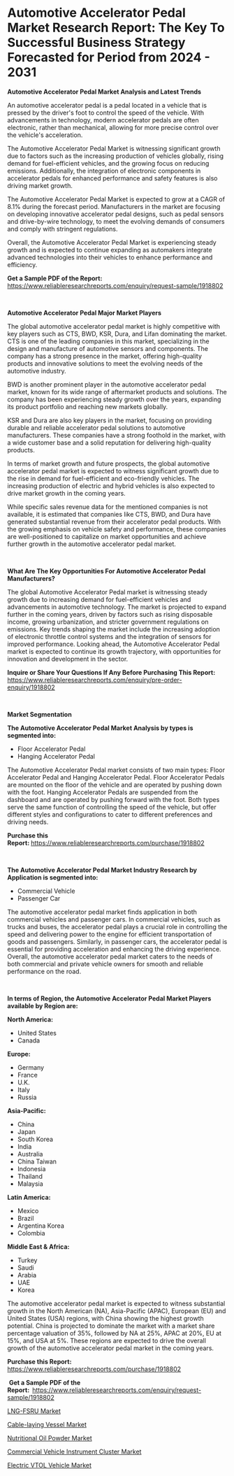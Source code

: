 <p><h1>Automotive Accelerator Pedal Market Research Report: The Key To Successful Business Strategy Forecasted for Period from 2024 - 2031</h1></p><p><strong>Automotive Accelerator Pedal Market Analysis and Latest Trends</strong></p>
<p><p>An automotive accelerator pedal is a pedal located in a vehicle that is pressed by the driver's foot to control the speed of the vehicle. With advancements in technology, modern accelerator pedals are often electronic, rather than mechanical, allowing for more precise control over the vehicle's acceleration.</p><p>The Automotive Accelerator Pedal Market is witnessing significant growth due to factors such as the increasing production of vehicles globally, rising demand for fuel-efficient vehicles, and the growing focus on reducing emissions. Additionally, the integration of electronic components in accelerator pedals for enhanced performance and safety features is also driving market growth.</p><p>The Automotive Accelerator Pedal Market is expected to grow at a CAGR of 8.1% during the forecast period. Manufacturers in the market are focusing on developing innovative accelerator pedal designs, such as pedal sensors and drive-by-wire technology, to meet the evolving demands of consumers and comply with stringent regulations.</p><p>Overall, the Automotive Accelerator Pedal Market is experiencing steady growth and is expected to continue expanding as automakers integrate advanced technologies into their vehicles to enhance performance and efficiency.</p></p>
<p><strong>Get a Sample PDF of the Report:&nbsp;</strong> <a href="https://www.reliableresearchreports.com/enquiry/request-sample/1918802">https://www.reliableresearchreports.com/enquiry/request-sample/1918802</a></p>
<p>&nbsp;</p>
<p><strong>Automotive Accelerator Pedal Major Market Players</strong></p>
<p><p>The global automotive accelerator pedal market is highly competitive with key players such as CTS, BWD, KSR, Dura, and Lifan dominating the market. CTS is one of the leading companies in this market, specializing in the design and manufacture of automotive sensors and components. The company has a strong presence in the market, offering high-quality products and innovative solutions to meet the evolving needs of the automotive industry.</p><p>BWD is another prominent player in the automotive accelerator pedal market, known for its wide range of aftermarket products and solutions. The company has been experiencing steady growth over the years, expanding its product portfolio and reaching new markets globally.</p><p>KSR and Dura are also key players in the market, focusing on providing durable and reliable accelerator pedal solutions to automotive manufacturers. These companies have a strong foothold in the market, with a wide customer base and a solid reputation for delivering high-quality products.</p><p>In terms of market growth and future prospects, the global automotive accelerator pedal market is expected to witness significant growth due to the rise in demand for fuel-efficient and eco-friendly vehicles. The increasing production of electric and hybrid vehicles is also expected to drive market growth in the coming years.</p><p>While specific sales revenue data for the mentioned companies is not available, it is estimated that companies like CTS, BWD, and Dura have generated substantial revenue from their accelerator pedal products. With the growing emphasis on vehicle safety and performance, these companies are well-positioned to capitalize on market opportunities and achieve further growth in the automotive accelerator pedal market.</p></p>
<p>&nbsp;</p>
<p><strong>What Are The Key Opportunities For Automotive Accelerator Pedal Manufacturers?</strong></p>
<p><p>The global Automotive Accelerator Pedal market is witnessing steady growth due to increasing demand for fuel-efficient vehicles and advancements in automotive technology. The market is projected to expand further in the coming years, driven by factors such as rising disposable income, growing urbanization, and stricter government regulations on emissions. Key trends shaping the market include the increasing adoption of electronic throttle control systems and the integration of sensors for improved performance. Looking ahead, the Automotive Accelerator Pedal market is expected to continue its growth trajectory, with opportunities for innovation and development in the sector.</p></p>
<p><strong>Inquire or Share Your Questions If Any Before Purchasing This Report:</strong> <a href="https://www.reliableresearchreports.com/enquiry/pre-order-enquiry/1918802">https://www.reliableresearchreports.com/enquiry/pre-order-enquiry/1918802</a></p>
<p>&nbsp;</p>
<p><strong>Market Segmentation</strong></p>
<p><strong>The Automotive Accelerator Pedal Market Analysis by types is segmented into:</strong></p>
<p><ul><li>Floor Accelerator Pedal</li><li>Hanging Accelerator Pedal</li></ul></p>
<p><p>The Automotive Accelerator Pedal market consists of two main types: Floor Accelerator Pedal and Hanging Accelerator Pedal. Floor Accelerator Pedals are mounted on the floor of the vehicle and are operated by pushing down with the foot. Hanging Accelerator Pedals are suspended from the dashboard and are operated by pushing forward with the foot. Both types serve the same function of controlling the speed of the vehicle, but offer different styles and configurations to cater to different preferences and driving needs.</p></p>
<p><strong>Purchase this Report:&nbsp;</strong><a href="https://www.reliableresearchreports.com/purchase/1918802">https://www.reliableresearchreports.com/purchase/1918802</a></p>
<p>&nbsp;</p>
<p><strong>The Automotive Accelerator Pedal Market Industry Research by Application is segmented into:</strong></p>
<p><ul><li>Commercial Vehicle</li><li>Passenger Car</li></ul></p>
<p><p>The automotive accelerator pedal market finds application in both commercial vehicles and passenger cars. In commercial vehicles, such as trucks and buses, the accelerator pedal plays a crucial role in controlling the speed and delivering power to the engine for efficient transportation of goods and passengers. Similarly, in passenger cars, the accelerator pedal is essential for providing acceleration and enhancing the driving experience. Overall, the automotive accelerator pedal market caters to the needs of both commercial and private vehicle owners for smooth and reliable performance on the road.</p></p>
<p>&nbsp;</p>
<p><strong>In terms of Region, the Automotive Accelerator Pedal Market Players available by Region are:</strong></p>
<p>
    <p> <strong> North America: </strong>
        <ul>
            <li>United States</li>
            <li>Canada</li>
        </ul>
        </p> 
    <p> <strong> Europe: </strong>
        <ul>
            <li>Germany</li>
            <li>France</li>
            <li>U.K.</li>
            <li>Italy</li>
            <li>Russia</li>
        </ul>
        </p> 
    <p> <strong> Asia-Pacific: </strong>
        <ul>
            <li>China</li>
            <li>Japan</li>
            <li>South Korea</li>
            <li>India</li>
            <li>Australia</li>
            <li>China Taiwan</li>
            <li>Indonesia</li>
            <li>Thailand</li>
            <li>Malaysia</li>
        </ul>
        </p> 
    <p> <strong> Latin America: </strong>
        <ul>
            <li>Mexico</li>
            <li>Brazil</li>
            <li>Argentina Korea</li>
            <li>Colombia</li>
        </ul>
        </p> 
    <p> <strong> Middle East & Africa: </strong>
        <ul>
            <li>Turkey</li>
            <li>Saudi</li>
            <li>Arabia</li>
            <li>UAE</li>
            <li>Korea</li>
        </ul>
    </p>
    </p>
<p><p>The automotive accelerator pedal market is expected to witness substantial growth in the North American (NA), Asia-Pacific (APAC), European (EU) and United States (USA) regions, with China showing the highest growth potential. China is projected to dominate the market with a market share percentage valuation of 35%, followed by NA at 25%, APAC at 20%, EU at 15%, and USA at 5%. These regions are expected to drive the overall growth of the automotive accelerator pedal market in the coming years.</p></p>
<p><strong>Purchase this Report: </strong><a href="https://www.reliableresearchreports.com/purchase/1918802">https://www.reliableresearchreports.com/purchase/1918802</a></p>
<p>&nbsp;<strong>Get a Sample PDF of the Report:&nbsp;&nbsp;</strong><a href="https://www.reliableresearchreports.com/enquiry/request-sample/1918802">https://www.reliableresearchreports.com/enquiry/request-sample/1918802</a></p>
<p><strong></strong></p>
<p><p><a href="https://military-diascia-e68.notion.site/LNG-FSRU-Market-Size-Growth-Outlook-from-2024-to-2031-projecting-at-Market-s-Trends-Analysis-by-Ap-cbdf8ddb895f4250b9483d7f3da192c4">LNG-FSRU Market</a></p><p><a href="https://sudsy-motorcycle-bbc.notion.site/Cable-laying-Vessel-Market-Research-Report-Provides-thorough-Industry-Overview-which-offers-an-In-D-78c78c44f9144188a894655776be2c55">Cable-laying Vessel Market</a></p><p><a href="https://view.publitas.com/reportprime-1/nutritional-oil-powder-market-size-growth-outlook-from-2024-to-2031-projecting-at-markets-trends-analysis-by-application-regional-outlook-and-revenue/">Nutritional Oil Powder Market</a></p><p><a href="https://view.publitas.com/reportprime-1/commercial-vehicle-instrument-cluster-market-share-market-new-trends-analysis-report-by-type-by-application-by-end-use-by-region-and-segment-forecasts-2024-2031/">Commercial Vehicle Instrument Cluster Market</a></p><p><a href="https://meowing-canidae-761.notion.site/Electric-VTOL-Vehicle-Market-Size-Focuses-on-Market-Dynamics-In-Depth-Analysis-and-Future-Projectio-a27ba0159ffe439e82bf9db97d456da0">Electric VTOL Vehicle Market</a></p></p>